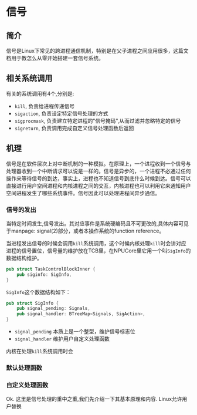 # 信号

## 简介

信号是Linux下常见的跨进程通信机制，特别是在父子进程之间应用很多，这篇文档用于教怎么从零开始搭建一套信号系统。

## 相关系统调用

有关的系统调用有4个,分别是:
+ `kill`,  负责给进程传递信号 
+ `sigaction`, 负责设定特定信号处理的方式  
+ `sigprocmask`, 负责建立特定进程的"信号掩码",从而过滤并忽略特定的信号  
+ `sigreturn`, 负责调用完成自定义信号处理函数后返回  

## 机理

信号是在软件层次上对中断机制的一种模拟。在原理上，一个进程收到一个信号与处理器收到一个中断请求可以说是一样的。信号是异步的，一个进程不必通过任何操作来等待信号的到达，事实上，进程也不知道信号到底什么时候到达。信号可以直接进行用户空间进程和内核进程之间的交互，内核进程也可以利用它来通知用户空间进程发生了哪些系统事件。信号因此可以处理进程间异步通信。

### 信号的发出

当特定时间发生,信号发出。其对应事件是系统硬编码且不可更改的,具体内容可见于manpage: signal(2)部分，或者本操作系统的function reference。

当进程发出信号的时候会调用`kill`系统调用，这个时候内核处理`kill`时会讲对应进程的信号置位，信号量的维护放在TCB里，在NPUCore里它用一个叫`SigInfo`的数据结构维护。

```rust
pub struct TaskControlBlockInner {
    pub siginfo: SigInfo,
}
```

`SigInfo`这个数据结构如下：

```rust
pub struct SigInfo {
    pub signal_pending: Signals,
    pub signal_handler: BTreeMap<Signals, SigAction>,
}
```

+ `signal_pending` 本质上是一个整型，维护信号标志位
+ `signal_handler` 维护用户自定义处理函数

内核在处理`kill`系统调用时会

### 默认处理函数



### 自定义处理函数

Ok. 这里是信号处理的重中之重,我们先介绍一下其基本原理和内容. Linux允许用户替换
